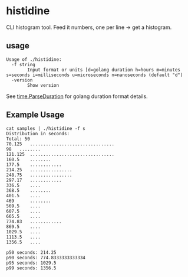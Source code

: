 # histidine
CLI histogram tool. Feed it numbers, one per line -> get a histogram.

## usage

```
Usage of ./histidine:
  -f string
    	Input format or units [d=golang duration h=hours m=minutes s=seconds i=milliseconds u=microseconds n=nanoseconds (default "d")
  -version
    	Show version
```

See [time.ParseDuration](https://pkg.go.dev/time?tab=doc#ParseDuration) for golang duration format details.

## Example Usage

```
cat samples | ./histidine -f s
Distribution in seconds:
Total: 50
70.125 	 ................................
98 	 ........
121.125	 ................................
160.5 	 ........
177.5 	 ............
214.25 	 ................
248.75 	 ................
297.17 	 ............
336.5 	 ....
368.5 	 ........
401.5 	 ....
469 	 ........
569.5 	 ....
607.5 	 ....
665.5 	 ....
774.83 	 ............
869.5 	 ....
1029.5 	 ....
1113.5 	 ....
1356.5 	 ....

p50 seconds: 214.25
p90 seconds: 774.8333333333334
p95 seconds: 1029.5
p99 seconds: 1356.5
```
